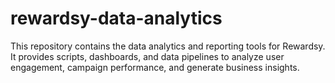 # rewardsy-data-analytics

This repository contains the data analytics and reporting tools for Rewardsy. It provides scripts, dashboards, and data pipelines to analyze user engagement, campaign performance, and generate business insights.
